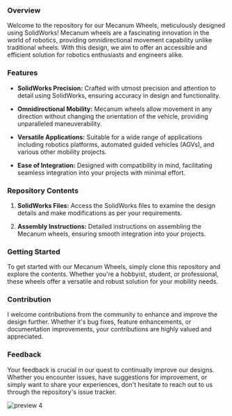 ### Overview

Welcome to the repository for our Mecanum Wheels, meticulously designed using SolidWorks! Mecanum wheels are a fascinating innovation in the world of robotics, providing omnidirectional movement capability unlike traditional wheels. With this design, we aim to offer an accessible and efficient solution for robotics enthusiasts and engineers alike.

### Features

- **SolidWorks Precision:** Crafted with utmost precision and attention to detail using SolidWorks, ensuring accuracy in design and functionality.
  
- **Omnidirectional Mobility:** Mecanum wheels allow movement in any direction without changing the orientation of the vehicle, providing unparalleled maneuverability.
  
- **Versatile Applications:** Suitable for a wide range of applications including robotics platforms, automated guided vehicles (AGVs), and various other mobility projects.
  
- **Ease of Integration:** Designed with compatibility in mind, facilitating seamless integration into your projects with minimal effort.

### Repository Contents

1. **SolidWorks Files:** Access the SolidWorks files to examine the design details and make modifications as per your requirements.
   
2. **Assembly Instructions:** Detailed instructions on assembling the Mecanum wheels, ensuring smooth integration into your projects.

### Getting Started

To get started with our Mecanum Wheels, simply clone this repository and explore the contents. Whether you're a hobbyist, student, or professional, these wheels offer a versatile and robust solution for your mobility needs.

### Contribution

I welcome contributions from the community to enhance and improve the design further. Whether it's bug fixes, feature enhancements, or documentation improvements, your contributions are highly valued and appreciated.

### Feedback

Your feedback is crucial in our quest to continually improve our designs. Whether you encounter issues, have suggestions for improvement, or simply want to share your experiences, don't hesitate to reach out to us through the repository's issue tracker.

![preview 4](https://github.com/ariful-sagor/Solidworks-Design/assets/64542978/bd9ca464-47ce-4a4a-847c-308599c69080)

